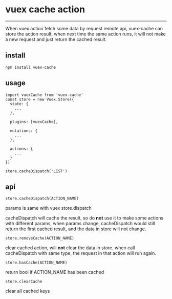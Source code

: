 # vuex cache action

* * *

When vuex action fetch some data by request remote api, vuex-cache can store the action result, when next time the same action runs, it will not make a new request and just return the cached result.

## install
```
npm install vuex-cache
```

## usage

```
import vuexCache from 'vuex-cache'
const store = new Vuex.Store({
  state: {
    ...
  },

  plugins: [vuexCache],

  mutations: {
    ...
  },

  actions: {
    ...
  }
})

store.cacheDispatch('LIST')
```

## api

```
store.cacheDispatch(ACTION_NAME)
```
params is same with vuex store.dispatch

cacheDispatch will cache the result, so do **not** use it to make some actions with different params, when params change, cacheDispatch would still return the first cached result, and the data in store will not change.

```
store.removeCache(ACTION_NAME)
```
clear cached action, will **not** clear the data in store. when call cacheDispatch with same type, the request in that action will run again.

```
store.hasCache(ACTION_NAME)
```
return bool if ACTION\_NAME has been cached

```
store.clearCache
```
clear all cached keys
